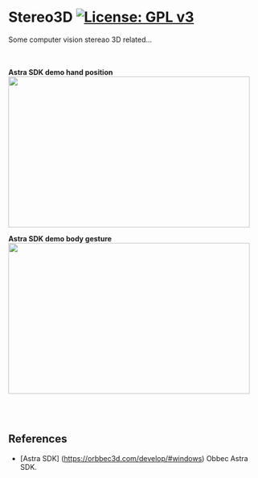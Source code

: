 # Stereo3D [![License: GPL v3](https://img.shields.io/badge/License-GPLv3-blue.svg)](https://www.gnu.org/licenses/gpl-3.0)<br>
Some computer vision stereao 3D related...


<br><br>
__Astra SDK demo hand position__ <br>
<img src="pic/Astra3D_Hand.gif" width=480 height=300/> <br>

__Astra SDK demo body gesture__ <br>
<img src="pic/Astra3D_Body.gif" width=480 height=300/>

<br><br>


## References
  - [Astra SDK] (https://orbbec3d.com/develop/#windows) Obbec Astra SDK.

